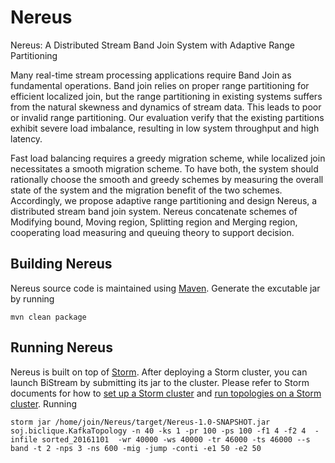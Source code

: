 # Nereus

Nereus: A Distributed Stream Band Join System with Adaptive Range Partitioning

Many real-time stream processing applications require Band Join as fundamental operations. Band join relies on proper range partitioning for efficient localized join, but the range partitioning in existing systems suffers from the natural skewness and dynamics of stream data. This leads to poor or invalid range partitioning. Our evaluation verify that the existing partitions exhibit severe load imbalance, resulting in low system throughput and high latency. 

Fast load balancing requires a greedy migration scheme, while localized join necessitates a smooth migration scheme. To have both, the system should rationally choose the smooth and greedy schemes by measuring the overall state of the system and the migration benefit of the two schemes. Accordingly, we propose adaptive range partitioning and design Nereus, a distributed stream band join system. Nereus concatenate schemes of Modifying bound, Moving region, Splitting region and Merging region, cooperating load measuring and queuing theory to support decision.

## Building Nereus

Nereus source code is maintained using [Maven](http://maven.apache.org/). Generate the excutable jar by running

    mvn clean package

## Running Nereus

Nereus is built on top of [Storm](https://storm.apache.org/). After deploying a Storm cluster, you can launch BiStream by submitting its jar to the cluster. Please refer to Storm documents for how to [set up a Storm cluster](https://storm.apache.org/documentation/Setting-up-a-Storm-cluster.html) and [run topologies on a Storm cluster](https://storm.apache.org/documentation/Running-topologies-on-a-production-cluster.html).
Running 

    storm jar /home/join/Nereus/target/Nereus-1.0-SNAPSHOT.jar soj.biclique.KafkaTopology -n 40 -ks 1 -pr 100 -ps 100 -f1 4 -f2 4  -infile sorted_20161101  -wr 40000 -ws 40000 -tr 46000 -ts 46000 --s band -t 2 -nps 3 -ns 600 -mig -jump -conti -e1 50 -e2 50   

